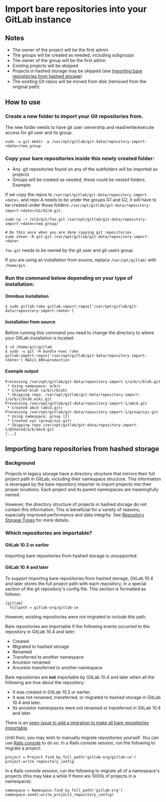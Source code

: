 # Import bare repositories into your GitLab instance

## Notes

- The owner of the project will be the first admin
- The groups will be created as needed, including subgroups
- The owner of the group will be the first admin
- Existing projects will be skipped
- Projects in hashed storage may be skipped (see [Importing bare repositories from hashed storage](#importing-bare-repositories-from-hashed-storage))
- The existing Git repos will be moved from disk (removed from the original path)

## How to use

### Create a new folder to import your Git repositories from.

The new folder needs to have git user ownership and read/write/execute access for git user and its group:

```
sudo -u git mkdir -p /var/opt/gitlab/git-data/repository-import-<date>/new_group
```

### Copy your bare repositories inside this newly created folder:

- Any .git repositories found on any of the subfolders will be imported as projects
- Groups will be created as needed, these could be nested folders. Example:

If we copy the repos to `/var/opt/gitlab/git-data/repository-import-<date>`, and repo A needs to be under the groups G1 and G2, it will
have to be created under those folders: `/var/opt/gitlab/git-data/repository-import-<date>/G1/G2/A.git`.

```
sudo cp -r /old/git/foo.git /var/opt/gitlab/git-data/repository-import-<date>/new_group/

# Do this once when you are done copying git repositories
sudo chown -R git:git /var/opt/gitlab/git-data/repository-import-<date>
```

`foo.git` needs to be owned by the git user and git users group.

If you are using an installation from source, replace `/var/opt/gitlab/` with `/home/git`.

### Run the command below depending on your type of installation:

#### Omnibus Installation

```
$ sudo gitlab-rake gitlab:import:repos['/var/opt/gitlab/git-data/repository-import-<date>']
```

#### Installation from source

Before running this command you need to change the directory to where your GitLab installation is located:

```
$ cd /home/git/gitlab
$ sudo -u git -H bundle exec rake gitlab:import:repos['/var/opt/gitlab/git-data/repository-import-<date>'] RAILS_ENV=production
```

#### Example output

```
Processing /var/opt/gitlab/git-data/repository-import-1/a/b/c/blah.git
 * Using namespace: a/b/c
 * Created blah (a/b/c/blah)
 * Skipping repo  /var/opt/gitlab/git-data/repository-import-1/a/b/c/blah.wiki.git
Processing /var/opt/gitlab/git-data/repository-import-1/abcd.git
 * Created abcd (abcd.git)
Processing /var/opt/gitlab/git-data/repository-import-1/group/xyz.git
 * Using namespace: group (2)
 * Created xyz (group/xyz.git)
 * Skipping repo /var/opt/gitlab/git-data/repository-import-1/@shared/a/b/abcd.git
[...]
```

## Importing bare repositories from hashed storage

### Background

Projects in legacy storage have a directory structure that mirrors their full
project path in GitLab, including their namespace structure. This information is
leveraged by the bare repository importer to import projects into their proper
locations. Each project and its parent namespaces are meaningfully named.

However, the directory structure of projects in hashed storage do not contain
this information. This is beneficial for a variety of reasons, especially
improved performance and data integrity. See
[Repository Storage Types](../administration/repository_storage_types.md) for
more details.

### Which repositories are importable?

#### GitLab 10.3 or earlier

Importing bare repositories from hashed storage is unsupported.

#### GitLab 10.4 and later

To support importing bare repositories from hashed storage, GitLab 10.4 and
later stores the full project path with each repository, in a special section of
the git repository's config file. This section is formatted as follows:

```
[gitlab]
  fullpath = gitlab-org/gitlab-ce
```

However, existing repositories were not migrated to include this path.

Bare repositories are importable if the following events occurred to the
repository in GitLab 10.4 and later:

- Created
- Migrated to hashed storage
- Renamed
- Transferred to another namespace
- Ancestor renamed
- Ancestor transferred to another namespace

Bare repositories are **not** importable by GitLab 10.4 and later when all the following are true about the repository:

- It was created in GitLab 10.3 or earlier.
- It was not renamed, transferred, or migrated to hashed storage in GitLab 10.4 and later.
- Its ancestor namespaces were not renamed or transferred in GitLab 10.4 and later.

There is an [open issue to add a migration to make all bare repositories
importable](https://gitlab.com/gitlab-org/gitlab-ce/issues/41776).

Until then, you may wish to manually migrate repositories yourself. You can use
[Rails console](https://docs.gitlab.com/omnibus/maintenance/#starting-a-rails-console-session)
to do so. In a Rails console session, run the following to migrate a project:

```
project = Project.find_by_full_path('gitlab-org/gitlab-ce')
project.write_repository_config
```

In a Rails console session, run the following to migrate all of a namespace's
projects (this may take a while if there are 1000s of projects in a namespace):

```
namespace = Namespace.find_by_full_path('gitlab-org')
namespace.send(:write_projects_repository_config)
```
